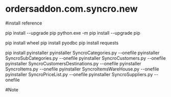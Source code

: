 # ordersaddon.com.syncro.new

#install reference

pip install --upgrade pip
python.exe -m pip install --upgrade pip

pip install wheel
pip install pyodbc
pip install requests

pip install pyinstaller
pyinstaller SyncroCategories.py --onefile
pyinstaller SyncroSubCategories.py --onefile
pyinstaller SyncroCustomers.py --onefile
pyinstaller SyncroCustomersDestinations.py --onefile
pyinstaller SyncroItems.py --onefile
pyinstaller SyncroItemsWareHouse.py --onefile
pyinstaller SyncroPriceList.py --onefile
pyinstaller SyncroSuppliers.py --onefile


#Note

